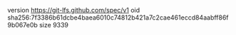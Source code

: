 version https://git-lfs.github.com/spec/v1
oid sha256:7f3386b61dcbe4baea6010c74812b421a7c2cae461eccd84aabff86f9b067e0b
size 9339
